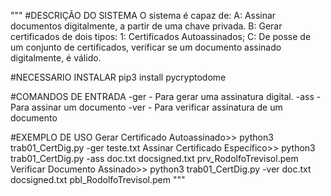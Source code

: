 """
#DESCRIÇÃO DO SISTEMA
O sistema é capaz de:
	A: Assinar documentos digitalmente, a partir de uma chave privada.
	B: Gerar certificados de dois tipos:
		1: Certificados Autoassinados;
	C: De posse de um conjunto de certificados, verificar se um documento assinado digitalmente, é válido.

#NECESSARIO INSTALAR
pip3 install pycryptodome

#COMANDOS DE ENTRADA
-ger <certificate file> - Para gerar uma assinatura digital.
-ass <normal doc file> <assigned text file> <PrivateKey file> - Para assinar um documento
-ver <normal doc file> <public key file> <PublicKey file>- Para verificar assinatura de um documento

#EXEMPLO DE USO
Gerar Certificado Autoassinado>> python3 trab01_CertDig.py -ger teste.txt
Assinar Certificado Específico>> python3 trab01_CertDig.py -ass doc.txt docsigned.txt prv_RodolfoTrevisol.pem
Verificar Documento Assinado>> python3 trab01_CertDig.py -ver doc.txt docsigned.txt pbl_RodolfoTrevisol.pem
"""
